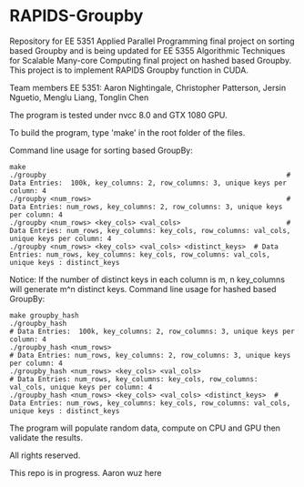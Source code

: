 # RAPIDS-Groupby
Repository for EE 5351 Applied Parallel Programming final project on sorting based Groupby and is being updated for EE 5355 Algorithmic Techniques for Scalable Many-core Computing final project on hashed based Groupby. This project is to implement RAPIDS Groupby function in CUDA.

Team members EE 5351: Aaron Nightingale, Christopher Patterson, Jersin Nguetio, Menglu Liang, Tonglin Chen

The program is tested under nvcc 8.0 and GTX 1080 GPU.

To build the program, type 'make' in the root folder of the files.

Command line usage for sorting based GroupBy:
```
make
./groupby                                                           # Data Entries:  100k, key_columns: 2, row_columns: 3, unique keys per column: 4
./groupby <num_rows>                                                # Data Entries: num_rows, key_columns: 2, row_columns: 3, unique keys per column: 4
./groupby <num_rows> <key_cols> <val_cols>                          # Data Entries: num_rows, key_columns: key_cols, row_columns: val_cols, unique keys per column: 4
./groupby <num_rows> <key_cols> <val_cols> <distinct_keys>  # Data Entries: num_rows, key_columns: key_cols, row_columns: val_cols, unique keys : distinct_keys
```
Notice: If the number of distinct keys in each column is m, n key_columns will generate m^n distinct keys.
Command line usage for hashed based GroupBy:
```
make groupby_hash
./groupby_hash                                                           # Data Entries:  100k, key_columns: 2, row_columns: 3, unique keys per column: 4
./groupby_hash <num_rows>                                                # Data Entries: num_rows, key_columns: 2, row_columns: 3, unique keys per column: 4
./groupby_hash <num_rows> <key_cols> <val_cols>                          # Data Entries: num_rows, key_columns: key_cols, row_columns: val_cols, unique keys per column: 4
./groupby_hash <num_rows> <key_cols> <val_cols> <distinct_keys>  # Data Entries: num_rows, key_columns: key_cols, row_columns: val_cols, unique keys : distinct_keys
```

The program will populate random data, compute on CPU and GPU then validate the results.

All rights reserved.

This repo is in progress.
Aaron wuz here